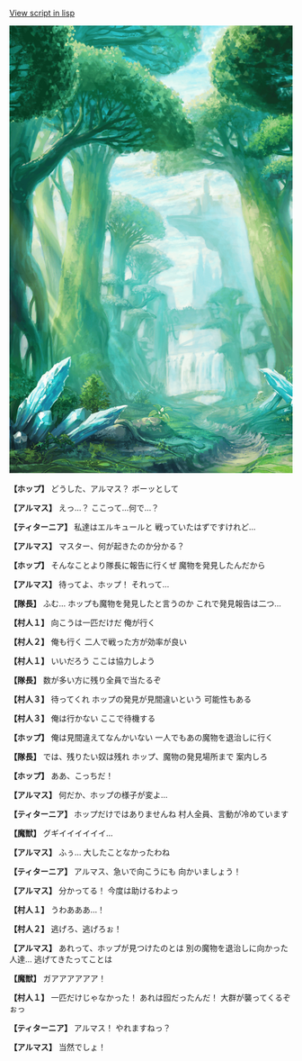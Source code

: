 [View script in lisp](../scripts/110150421.txt)

![forest.png](../images/backgrounds/forest.png)

**【ホップ】**
どうした、アルマス？
ボーッとして

**【アルマス】**
えっ…？
ここって…何で…？

**【ティターニア】**
私達はエルキュールと
戦っていたはずですけれど…

**【アルマス】**
マスター、何が起きたのか分かる？

**【ホップ】**
そんなことより隊長に報告に行くぜ
魔物を発見したんだから

**【アルマス】**
待ってよ、ホップ！
それって…

**【隊長】**
ふむ…
ホップも魔物を発見したと言うのか
これで発見報告は二つ…

**【村人１】**
向こうは一匹だけだ
俺が行く

**【村人２】**
俺も行く
二人で戦った方が効率が良い

**【村人１】**
いいだろう
ここは協力しよう

**【隊長】**
数が多い方に残り全員で当たるぞ

**【村人３】**
待ってくれ
ホップの発見が見間違いという
可能性もある

**【村人３】**
俺は行かない
ここで待機する

**【ホップ】**
俺は見間違えてなんかいない
一人でもあの魔物を退治しに行く

**【隊長】**
では、残りたい奴は残れ
ホップ、魔物の発見場所まで
案内しろ

**【ホップ】**
ああ、こっちだ！

**【アルマス】**
何だか、ホップの様子が変よ…

**【ティターニア】**
ホップだけではありませんね
村人全員、言動が冷めています

**【魔獣】**
グギイイイイイイ…

**【アルマス】**
ふぅ…
大したことなかったわね

**【ティターニア】**
アルマス、急いで向こうにも
向かいましょう！

**【アルマス】**
分かってる！
今度は助けるわよっ

**【村人１】**
うわあああ…！

**【村人２】**
逃げろ、逃げろぉ！

**【アルマス】**
あれって、ホップが見つけたのとは
別の魔物を退治しに向かった人達…
逃げてきたってことは

**【魔獣】**
ガアアアアアア！

**【村人１】**
一匹だけじゃなかった！
あれは囮だったんだ！
大群が襲ってくるぞぉっ

**【ティターニア】**
アルマス！
やれますねっ？

**【アルマス】**
当然でしょ！